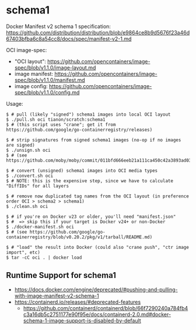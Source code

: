 # schema1

Docker Manifest v2 schema 1 specification: https://github.com/distribution/distribution/blob/e9864ce8b9d5676f23a46d67403bfba6c8a54cc8/docs/spec/manifest-v2-1.md

OCI image-spec:
- "OCI layout": https://github.com/opencontainers/image-spec/blob/v1.1.0/image-layout.md
- image manifest: https://github.com/opencontainers/image-spec/blob/v1.1.0/manifest.md
- image config: https://github.com/opencontainers/image-spec/blob/v1.1.0/config.md

Usage:

```console
$ # pull (likely "signed") schema1 images into local OCI layout
$ ./pull.sh oci tianon/scratch:schema1
$ # (this script uses "crane"; get it from https://github.com/google/go-containerregistry/releases)

$ # strip signatures from signed schema1 images (no-op if no images are signed)
$ ./unsign.sh oci
$ # (see https://github.com/moby/moby/commit/011bfd666eeb21a111ca450c42a3893ad03c9324)

$ # convert (unsigned) schema1 images into OCI media types
$ ./convert.sh oci
$ # NOTE: this is the expensive step, since we have to calculate "DiffIDs" for all layers

$ # remove now duplicated tag names from the OCI layout (in preference order OCI > schema2 > schema1)
$ ./clean.sh oci

$ # if you're on Docker v23 or older, you'll need "manifest.json"
$ #  => skip this if your target is Docker v24+ or non-Docker
$ ./docker-manifest.sh oci
$ # (see https://github.com/google/go-containerregistry/blob/v0.20.2/pkg/v1/tarball/README.md)

$ # "load" the result into Docker (could also "crane push", "ctr image import", etc)
$ tar -cC oci . | docker load
```

## Runtime Support for schema1

- https://docs.docker.com/engine/deprecated/#pushing-and-pulling-with-image-manifest-v2-schema-1
- https://containerd.io/releases/#deprecated-features
  - https://github.com/containerd/containerd/blob/66f7290240a784fb4c3a16db5c2751177e90f95e/docs/containerd-2.0.md#docker-schema-1-image-support-is-disabled-by-default

